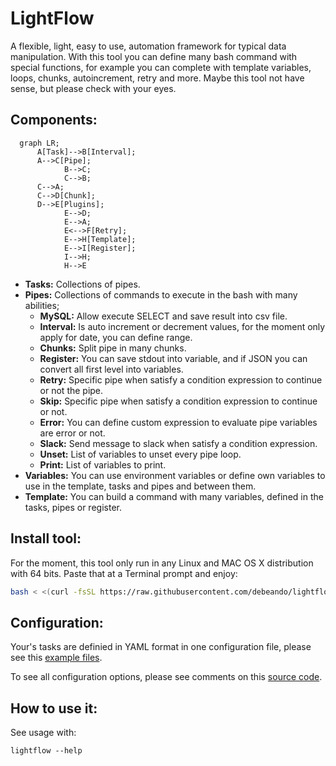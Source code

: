 # LightFlow

A flexible, light, easy to use, automation framework for typical data manipulation. With this tool you can define many bash command with special functions, for example you can complete with template variables, loops, chunks, autoincrement, retry and more. Maybe this tool not have sense, but please check with your eyes.

## Components:

```mermaid
  graph LR;
      A[Task]-->B[Interval];
      A-->C[Pipe];
			B-->C;
			C-->B;
      C-->A;
      C-->D[Chunk];
      D-->E[Plugins];
			E-->D;
			E-->A;
			E<-->F[Retry];
			E-->H[Template];
			E-->I[Register];
			I-->H;
			H-->E
```

- **Tasks:** Collections of pipes.
- **Pipes:** Collections of commands to execute in the bash with many abilities;
  - **MySQL:** Allow execute SELECT and save result into csv file.
  - **Interval:** Is auto increment or decrement values, for the moment only apply for date, you can define range.
  - **Chunks:** Split pipe in many chunks.
  - **Register:** You can save stdout into variable, and if JSON you can convert all first level into variables.
  - **Retry:** Specific pipe when satisfy a condition expression to continue or not the pipe.
  - **Skip:** Specific pipe when satisfy a condition expression to continue or not.
  - **Error:** You can define custom expression to evaluate pipe variables are error or not.
  - **Slack:** Send message to slack when satisfy a condition expression.
  - **Unset:** List of variables to unset every pipe loop.
  - **Print:** List of variables to print.
- **Variables:** You can use environment variables or define own variables to use in the template, tasks and pipes and between them.
- **Template:** You can build a command with many variables, defined in the tasks, pipes or register.

## Install tool:

For the moment, this tool only run in any Linux and MAC OS X distribution with 64 bits. Paste that at a Terminal prompt and enjoy:

```bash
bash < <(curl -fsSL https://raw.githubusercontent.com/debeando/lightflow/master/scripts/install.sh)
```

## Configuration:

Your's tasks are definied in YAML format in one configuration file, please see this [example files](https://github.com/debeando/lightflow/tree/master/tests).

To see all configuration options, please see comments on this [source code](https://github.com/debeando/lightflow/blob/master/config/structure.go).

## How to use it:

See usage with:

```
lightflow --help
```
